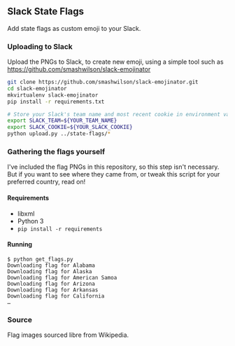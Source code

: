 Slack State Flags
---

Add state flags as custom emoji to your Slack.

### Uploading to Slack

Upload the PNGs to Slack, to create new emoji, using a simple tool such as https://github.com/smashwilson/slack-emojinator

```bash
git clone https://github.com/smashwilson/slack-emojinator.git
cd slack-emojinator
mkvirtualenv slack-emojinator
pip install -r requirements.txt

# Store your Slack's team name and most recent cookie in environment variables
export SLACK_TEAM=${YOUR_TEAM_NAME}
export SLACK_COOKIE=${YOUR_SLACK_COOKIE}
python upload.py ../state-flags/*
```

### Gathering the flags yourself

I've included the flag PNGs in this repository, so this step isn't necessary. But if you want to see where they came from, or tweak this script for your preferred country, read on!

#### Requirements

- libxml
- Python 3
- `pip install -r requirements`

#### Running

```
$ python get_flags.py
Downloading flag for Alabama
Downloading flag for Alaska
Downloading flag for American Samoa
Downloading flag for Arizona
Downloading flag for Arkansas
Downloading flag for California
…
```

### Source

Flag images sourced libre from Wikipedia.
